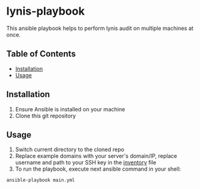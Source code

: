 # lynis-playbook
This ansible playbook helps to perform lynis audit on multiple machines at once.


## Table of Contents
- [Installation](#installation)
- [Usage](#usage)


## Installation
1. Ensure Ansible is installed on your machine
2. Clone this git repository


## Usage
1. Switch current directory to the cloned repo
2. Replace example domains with your server's domain/IP, replace username and path to your SSH key in the [inventory](./inventory) file
3. To run the playbook, execute next ansible command in your shell:
```bash
ansible-playbook main.yml
```

